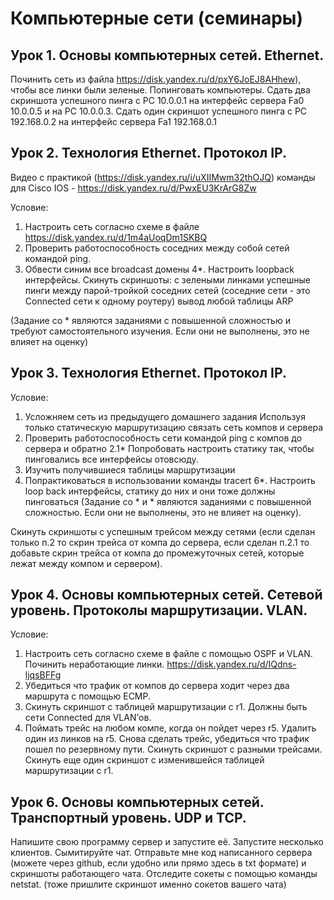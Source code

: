 # Компьютерные сети (семинары)
## Урок 1. Основы компьютерных сетей. Ethernet.
Починить сеть из файла https://disk.yandex.ru/d/pxY6JoEJ8AHhew), чтобы все линки были зеленые. Попинговать компьютеры.
Сдать два скриншота успешного пинга с РС 10.0.0.1 на интерфейс сервера Fa0 10.0.0.5 и на PC 10.0.0.3.
Сдать один скриншот успешного пинга с РС 192.168.0.2 на интерфейс сервера Fa1 192.168.0.1
## Урок 2. Технология Ethernet. Протокол IP.
Видео с практикой (https://disk.yandex.ru/i/uXIIMwm32thOJQ)
команды для Cisco IOS - https://disk.yandex.ru/d/PwxEU3KrArG8Zw

Условие:
1. Настроить сеть согласно схеме в файле https://disk.yandex.ru/d/1m4aUoqDm1SKBQ
2. Проверить работоспособность соседних между собой сетей командой ping.
3. Обвести синим все broadcast домены
4*. Настроить loopback интерфейсы.
Скинуть скриншоты:
с зелеными линками
успешные пинги между парой-тройкой соседних сетей (соседние сети - это Connected сети к одному роутеру)
вывод любой таблицы ARP

(Задание со * являются заданиями с повышенной сложностью и требуют самостоятельного изучения. Если они не выполнены, это не влияет на оценку)

## Урок 3. Технология Ethernet. Протокол IP.
Условие:
1. Усложняем сеть из предыдущего домашнего задания
Используя только статическую маршрутизацию связать сеть компов и сервера
2. Проверить работоспособность сети командой ping с компов до сервера и обратно
2.1* Попробовать настроить статику так, чтобы пинговались все интерфейсы отовсюду.
3. Изучить получившиеся таблицы маршрутизации
4. Попрактиковаться в использовании команды tracert
6*. Настроить loop back интерфейсы, статику до них и они тоже должны пинговаться
(Задание со * и * являются заданиями с повышенной сложностью. Если они не выполнены, это не влияет на оценку).

Скинуть скриншоты с успешным трейсом между сетями (если сделан только п.2 то скрин трейса от компа до сервера, если сделан п.2.1 то добавьте скрин трейса от компа до промежуточных сетей, которые лежат между компом и сервером).
## Урок 4. Основы компьютерных сетей. Сетевой уровень. Протоколы маршрутизации. VLAN.
Условие:
1. Настроить сеть согласно схеме в файле с помощью OSPF и VLAN. Починить неработающие линки.
https://disk.yandex.ru/d/IQdns-ljqsBFFg
2. Убедиться что трафик от компов до сервера ходит через два маршрута с помощью ЕСМР.
3. Скинуть скриншот с таблицей маршрутизации с r1. Должны быть сети Connected для VLAN’ов.
4. Поймать трейс на любом компе, когда он пойдет через r5. Удалить один из линков на r5. Снова сделать трейс, убедиться что трафик пошел по резервному пути. Скинуть скриншот с разными трейсами.
Скинуть еще один скриншот с изменившейся таблицей маршрутизации с r1.
## Урок 6. Основы компьютерных сетей. Транспортный уровень. UDP и TCP.
Напишите свою программу сервер и запустите её.
Запустите несколько клиентов. Сымитируйте чат.
Отправьте мне код написанного сервера (можете через github, если удобно или прямо здесь в txt формате) и скриншоты работающего чата.
Отследите сокеты с помощью команды netstat. (тоже пришлите скриншот именно сокетов вашего чата)
